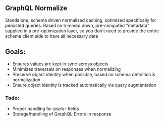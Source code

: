 ## GraphQL Normalize

Standalone, schema driven normalized caching, optimized specifically for persisted queries.
Based on trimmed down, pre-computed "metadata" supplied in a pre-optimization layer, so you don't need to provide the entire schema client side to have all necessary data

## Goals:

- Ensures values are kept in sync across objects
- Minimizes traversals on responses when normalizing
- Preserve object identity when possible, based on schema definition & normalization
- Ensure object identity is tracked automatically via query augmentation

### Todo:

- Proper handling for `@defer` fields
- Storage/handling of GraphQL Errors in response
